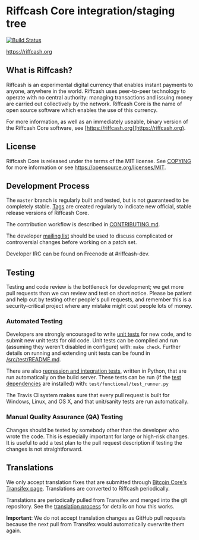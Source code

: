 Riffcash Core integration/staging tree
=====================================

[![Build Status](https://travis-ci.org/riffcash-project/riffcash.svg?branch=master)](https://travis-ci.org/riffcash-project/riffcash)

https://riffcash.org

What is Riffcash?
----------------

Riffcash is an experimental digital currency that enables instant payments to
anyone, anywhere in the world. Riffcash uses peer-to-peer technology to operate
with no central authority: managing transactions and issuing money are carried
out collectively by the network. Riffcash Core is the name of open source
software which enables the use of this currency.

For more information, as well as an immediately useable, binary version of
the Riffcash Core software, see [https://riffcash.org](https://riffcash.org).

License
-------

Riffcash Core is released under the terms of the MIT license. See [COPYING](COPYING) for more
information or see https://opensource.org/licenses/MIT.

Development Process
-------------------

The `master` branch is regularly built and tested, but is not guaranteed to be
completely stable. [Tags](https://github.com/riffcash-project/riffcash/tags) are created
regularly to indicate new official, stable release versions of Riffcash Core.

The contribution workflow is described in [CONTRIBUTING.md](CONTRIBUTING.md).

The developer [mailing list](https://groups.google.com/forum/#!forum/riffcash-dev)
should be used to discuss complicated or controversial changes before working
on a patch set.

Developer IRC can be found on Freenode at #riffcash-dev.

Testing
-------

Testing and code review is the bottleneck for development; we get more pull
requests than we can review and test on short notice. Please be patient and help out by testing
other people's pull requests, and remember this is a security-critical project where any mistake might cost people
lots of money.

### Automated Testing

Developers are strongly encouraged to write [unit tests](src/test/README.md) for new code, and to
submit new unit tests for old code. Unit tests can be compiled and run
(assuming they weren't disabled in configure) with: `make check`. Further details on running
and extending unit tests can be found in [/src/test/README.md](/src/test/README.md).

There are also [regression and integration tests](/test), written
in Python, that are run automatically on the build server.
These tests can be run (if the [test dependencies](/test) are installed) with: `test/functional/test_runner.py`

The Travis CI system makes sure that every pull request is built for Windows, Linux, and OS X, and that unit/sanity tests are run automatically.

### Manual Quality Assurance (QA) Testing

Changes should be tested by somebody other than the developer who wrote the
code. This is especially important for large or high-risk changes. It is useful
to add a test plan to the pull request description if testing the changes is
not straightforward.

Translations
------------

We only accept translation fixes that are submitted through [Bitcoin Core's Transifex page](https://www.transifex.com/projects/p/bitcoin/).
Translations are converted to Riffcash periodically.

Translations are periodically pulled from Transifex and merged into the git repository. See the
[translation process](doc/translation_process.md) for details on how this works.

**Important**: We do not accept translation changes as GitHub pull requests because the next
pull from Transifex would automatically overwrite them again.

